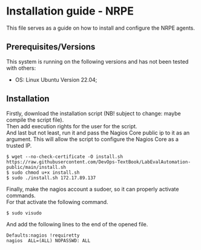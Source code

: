 # Installation guide - NRPE
This file serves as a guide on how to install and configure the NRPE agents.

## Prerequisites/Versions
This system is running on the following versions and has not been tested with others:
* OS: Linux Ubuntu Version 22.04;

## Installation
Firstly, download the installation script (NB! subject to change: maybe compile the script file).<br>
Then add execution rights for the user for the script. <br>
And last but not least, run it and pass the Nagios Core public ip to it as an argument. This will allow the script to configure the Nagios Core as a trusted IP.
``` 
$ wget --no-check-certificate -O install.sh https://raw.githubusercontent.com/DevOps-TextBook/LabEvalAutomation-public/main/install.sh
$ sudo chmod u+x install.sh
$ sudo ./install.sh 172.17.89.137
``` 
Finally, make the nagios account a sudoer, so it can properly activate commands. <br>
For that activate the following command.
``` 
$ sudo visudo
``` 
And add the following lines to the end of the opened file.
``` 
Defaults:nagios !requiretty
nagios  ALL=(ALL) NOPASSWD: ALL
``` 